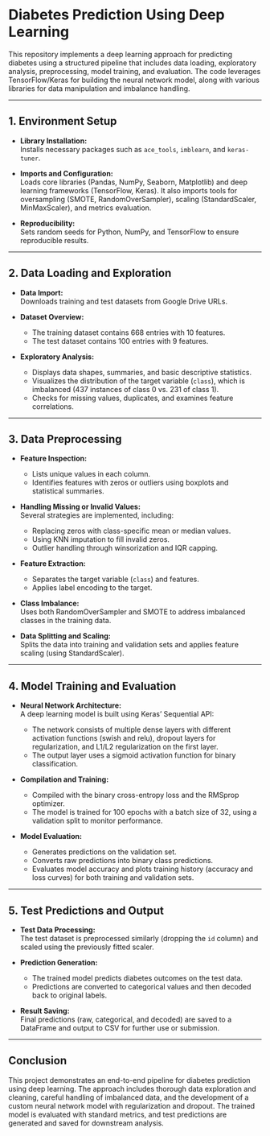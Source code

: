 # Diabetes Prediction Using Deep Learning

This repository implements a deep learning approach for predicting diabetes using a structured pipeline that includes data loading, exploratory analysis, preprocessing, model training, and evaluation. The code leverages TensorFlow/Keras for building the neural network model, along with various libraries for data manipulation and imbalance handling.

---

## 1. Environment Setup

- **Library Installation:**  
  Installs necessary packages such as `ace_tools`, `imblearn`, and `keras-tuner`.
  
- **Imports and Configuration:**  
  Loads core libraries (Pandas, NumPy, Seaborn, Matplotlib) and deep learning frameworks (TensorFlow, Keras). It also imports tools for oversampling (SMOTE, RandomOverSampler), scaling (StandardScaler, MinMaxScaler), and metrics evaluation.
  
- **Reproducibility:**  
  Sets random seeds for Python, NumPy, and TensorFlow to ensure reproducible results.

---

## 2. Data Loading and Exploration

- **Data Import:**  
  Downloads training and test datasets from Google Drive URLs.
  
- **Dataset Overview:**  
  - The training dataset contains 668 entries with 10 features.
  - The test dataset contains 100 entries with 9 features.
  
- **Exploratory Analysis:**  
  - Displays data shapes, summaries, and basic descriptive statistics.
  - Visualizes the distribution of the target variable (`class`), which is imbalanced (437 instances of class 0 vs. 231 of class 1).
  - Checks for missing values, duplicates, and examines feature correlations.

---

## 3. Data Preprocessing

- **Feature Inspection:**  
  - Lists unique values in each column.
  - Identifies features with zeros or outliers using boxplots and statistical summaries.
  
- **Handling Missing or Invalid Values:**  
  Several strategies are implemented, including:
  - Replacing zeros with class-specific mean or median values.
  - Using KNN imputation to fill invalid zeros.
  - Outlier handling through winsorization and IQR capping.
  
- **Feature Extraction:**  
  - Separates the target variable (`class`) and features.
  - Applies label encoding to the target.
  
- **Class Imbalance:**  
  Uses both RandomOverSampler and SMOTE to address imbalanced classes in the training data.

- **Data Splitting and Scaling:**  
  Splits the data into training and validation sets and applies feature scaling (using StandardScaler).

---

## 4. Model Training and Evaluation

- **Neural Network Architecture:**  
  A deep learning model is built using Keras’ Sequential API:
  - The network consists of multiple dense layers with different activation functions (swish and relu), dropout layers for regularization, and L1/L2 regularization on the first layer.
  - The output layer uses a sigmoid activation function for binary classification.
  
- **Compilation and Training:**  
  - Compiled with the binary cross-entropy loss and the RMSprop optimizer.
  - The model is trained for 100 epochs with a batch size of 32, using a validation split to monitor performance.
  
- **Model Evaluation:**  
  - Generates predictions on the validation set.
  - Converts raw predictions into binary class predictions.
  - Evaluates model accuracy and plots training history (accuracy and loss curves) for both training and validation sets.

---

## 5. Test Predictions and Output

- **Test Data Processing:**  
  The test dataset is preprocessed similarly (dropping the `id` column) and scaled using the previously fitted scaler.
  
- **Prediction Generation:**  
  - The trained model predicts diabetes outcomes on the test data.
  - Predictions are converted to categorical values and then decoded back to original labels.
  
- **Result Saving:**  
  Final predictions (raw, categorical, and decoded) are saved to a DataFrame and output to CSV for further use or submission.

---

## Conclusion

This project demonstrates an end-to-end pipeline for diabetes prediction using deep learning. The approach includes thorough data exploration and cleaning, careful handling of imbalanced data, and the development of a custom neural network model with regularization and dropout. The trained model is evaluated with standard metrics, and test predictions are generated and saved for downstream analysis.

